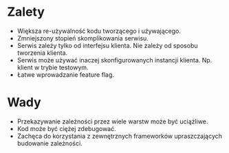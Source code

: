 # Zalety

* Większa re-używalność kodu tworzącego i używającego.
* Zmniejszony stopień skomplikowania serwisu.
* Serwis zależy tylko od interfejsu klienta. Nie zależy od sposobu tworzenia klienta.
* Serwis może używać inaczej skonfigurowanych instancji klienta. Np. klient w trybie testowym.
* Łatwe wprowadzanie feature flag.

# Wady
* Przekazywanie zależności przez wiele warstw może być uciążliwe.
* Kod może być ciężej zdebugować.
* Zachęca do korzystania z zewnętrznych frameworków upraszczających budowanie zależności.
